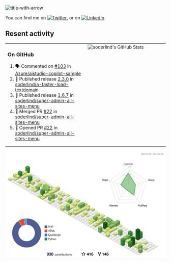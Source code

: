 
![title-with-arrow](https://github.com/soderlind/soderlind/assets/1649452/0f685042-97c3-46ba-b290-804d07f05370)


<!-- Actual text -->
You can find me on [![Twitter][1.2]][1], or on [![LinkedIn][2.2]][2].

<!-- Icons -->

[1.2]: http://i.imgur.com/wWzX9uB.png (twitter icon without padding)
[2.2]: https://raw.githubusercontent.com/MartinHeinz/MartinHeinz/master/linkedin-3-16.png (LinkedIn icon without padding)

<!-- Links to your social media accounts -->

[1]: https://twitter.com/soderlind
[2]: https://www.linkedin.com/in/soderlind/

## Resent activity

<table width="100%" border="0"><tr><td width="49%">

### On GitHub

<!--START_SECTION:activity-->
1. 🗣 Commented on [#103](https://github.com/Azure/aistudio-copilot-sample/issues/103#issuecomment-1980514839) in [Azure/aistudio-copilot-sample](https://github.com/Azure/aistudio-copilot-sample)
2. 🚀 Published release [2.3.0](https://github.com/soderlind/a-faster-load-textdomain/releases/tag/2.3.0) in [soderlind/a-faster-load-textdomain](https://github.com/soderlind/a-faster-load-textdomain)
3. 🚀 Published release [1.6.7](https://github.com/soderlind/super-admin-all-sites-menu/releases/tag/1.6.7) in [soderlind/super-admin-all-sites-menu](https://github.com/soderlind/super-admin-all-sites-menu)
4. 🎉 Merged PR [#22](https://github.com/soderlind/super-admin-all-sites-menu/pull/22) in [soderlind/super-admin-all-sites-menu](https://github.com/soderlind/super-admin-all-sites-menu)
5. 💪 Opened PR [#22](https://github.com/soderlind/super-admin-all-sites-menu/pull/22) in [soderlind/super-admin-all-sites-menu](https://github.com/soderlind/super-admin-all-sites-menu)
<!--END_SECTION:activity-->
  </td>
<td width="49%" valign="top">
  <img   alt="soderlind's GitHub Stats" src="https://awesome-github-stats.azurewebsites.net/user-stats/soderlind?cardType=level-alternate&Title=FFFFFF&Border=FFFFFF" />
</td></tr></table>


![](./profile-3d-contrib/profile-green-animate.svg)


